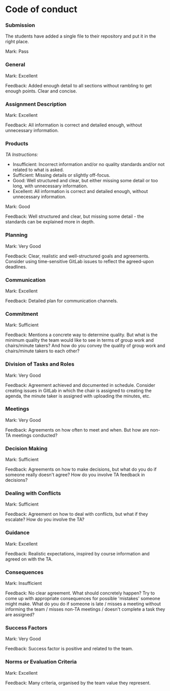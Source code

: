 # Code of conduct

### Submission

The students have added a single file to their repository and put it in the right place.

Mark: Pass

### General

Mark: Excellent

Feedback: Added enough detail to all sections without rambling to get enough points. Clear and concise.


### Assignment Description

Mark: Excellent

Feedback: All information is correct and detailed enough, without unnecessary information. 

### Products

*TA Instructions:*

- Insufficient: Incorrect information and/or no quality standards and/or not related to what is asked.
- Sufficient: Missing details or slightly off-focus.
- Good: Well structured and clear, but either missing some detail or too long, with unnecessary information.
- Excellent: All information is correct and detailed enough, without unnecessary information. 

Mark: Good

Feedback: Well structured and clear, but missing some detail - the standards can be explained more in depth.

### Planning

Mark: Very Good

Feedback: Clear, realistic and well-structured goals and agreements. Consider using time-sensitive GitLab issues to reflect the agreed-upon deadlines.

### Communication

Mark: Excellent

Feedback:  Detailed plan for communication channels.

### Commitment

Mark: Sufficient

Feedback:  Mentions a concrete way to determine quality. But what is the minimum quality the team would like to see in terms of group work and chairs/minute takers? And how do you convey the quality of group work and chairs/minute takers to each other?

### Division of Tasks and Roles

Mark: Very Good

Feedback: Agreement achieved and documented in schedule. Consider creating issues in GitLab in which the chair is assigned to creating the agenda, the minute taker is assigned with uploading the minutes, etc.

### Meetings

Mark: Very Good

Feedback: Agreements on how often to meet and when. But how are non-TA meetings conducted?

### Decision Making

Mark: Sufficient

Feedback: Agreements on how to make decisions, but what do you do if someone really doesn't agree? How do you involve TA feedback in decisions?

### Dealing with Conflicts

Mark: Sufficient

Feedback: Agreement on how to deal with conflicts, but what if they escalate? How do you involve the TA?

### Guidance

Mark: Excellent

Feedback: Realistic expectations, inspired by course information and agreed on with the TA.

### Consequences

Mark: Insufficient

Feedback: No clear agreement. What should concretely happen? Try to come up with appropriate consequences for possible 'mistakes' someone might make. What do you do if someone is late / misses a meeting without informing the team / misses non-TA meetings / doesn't complete a task they are assigned? 

### Success Factors

Mark: Very Good

Feedback: Success factor is positive and related to the team.

### Norms or Evaluation Criteria

Mark: Excellent

Feedback: Many criteria, organised by the team value they represent.

